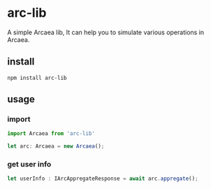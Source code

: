 # arc-lib

A simple Arcaea lib, It can help you to simulate various operations in Arcaea.

## install
```shell
npm install arc-lib
```

## usage

### import 

```typescript
import Arcaea from 'arc-lib'

let arc: Arcaea = new Arcaea();
```

### get user info

```typescript
let userInfo : IArcAppregateResponse = await arc.appregate();
```
